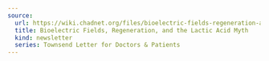 ```yaml
---
source:
  url: https://wiki.chadnet.org/files/bioelectric-fields-regeneration-and-the-lactic-acid-myth.pdf
  title: Bioelectric Fields, Regeneration, and the Lactic Acid Myth
  kind: newsletter
  series: Townsend Letter for Doctors & Patients
---
```

